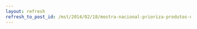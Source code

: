 ```yaml
---
layout: refresh
refresh_to_post_id: /mst/2014/02/18/mostra-nacional-prioriza-produtos-da-agricultura-familiar
---
```

